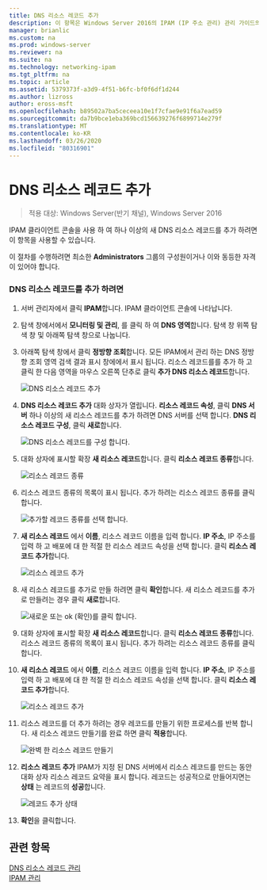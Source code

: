 ```yaml
---
title: DNS 리소스 레코드 추가
description: 이 항목은 Windows Server 2016의 IPAM (IP 주소 관리) 관리 가이드의 일부입니다.
manager: brianlic
ms.custom: na
ms.prod: windows-server
ms.reviewer: na
ms.suite: na
ms.technology: networking-ipam
ms.tgt_pltfrm: na
ms.topic: article
ms.assetid: 5379373f-a3d9-4f51-b6fc-bf0f6df1d244
ms.author: lizross
author: eross-msft
ms.openlocfilehash: b89502a7ba5ceceea10e1f7cfae9e91f6a7ead59
ms.sourcegitcommit: da7b9bce1eba369bcd156639276f6899714e279f
ms.translationtype: MT
ms.contentlocale: ko-KR
ms.lasthandoff: 03/26/2020
ms.locfileid: "80316901"
---
```

# <a name="add-a-dns-resource-record"></a>DNS 리소스 레코드 추가

>적용 대상: Windows Server(반기 채널), Windows Server 2016

IPAM 클라이언트 콘솔을 사용 하 여 하나 이상의 새 DNS 리소스 레코드를 추가 하려면이 항목을 사용할 수 있습니다.  
  
이 절차를 수행하려면 최소한 **Administrators** 그룹의 구성원이거나 이와 동등한 자격이 있어야 합니다.  
  
### <a name="to-add-a-dns-resource-record"></a>DNS 리소스 레코드를 추가 하려면  
  
1.  서버 관리자에서 클릭  **IPAM**합니다. IPAM 클라이언트 콘솔에 나타납니다.  
  
2.  탐색 창에서에서 **모니터링 및 관리**, 를 클릭 하 여 **DNS 영역**합니다.  탐색 창 위쪽 탐색 창 및 아래쪽 탐색 창으로 나눕니다.  
  
3.  아래쪽 탐색 창에서 클릭 **정방향 조회**합니다. 모든 IPAM에서 관리 하는 DNS 정방향 조회 영역 검색 결과 표시 창에에서 표시 됩니다. 리소스 레코드를를 추가 하 고 클릭 한 다음 영역을 마우스 오른쪽 단추로 클릭 **추가 DNS 리소스 레코드**합니다.  
  
    ![DNS 리소스 레코드 추가](../../media/Add-a-DNS-Resource-Record/ipam_DNSrr_01.jpg)
  
4.  **DNS 리소스 레코드 추가** 대화 상자가 열립니다. **리소스 레코드 속성**, 클릭 **DNS 서버** 하나 이상의 새 리소스 레코드를 추가 하려면 DNS 서버를 선택 합니다. **DNS 리소스 레코드 구성**, 클릭 **새로**합니다.  
  
    ![DNS 리소스 레코드를 구성 합니다.](../../media/Add-a-DNS-Resource-Record/ipam_DNSrr_02.jpg)  
  
5.  대화 상자에 표시할 확장 **새 리소스 레코드**합니다. 클릭 **리소스 레코드 종류**합니다.  
  
    ![리소스 레코드 종류](../../media/Add-a-DNS-Resource-Record/ipam_DNSrr_03.jpg)  
  
6.  리소스 레코드 종류의 목록이 표시 됩니다. 추가 하려는 리소스 레코드 종류를 클릭 합니다.  
  
    ![추가할 레코드 종류를 선택 합니다.](../../media/Add-a-DNS-Resource-Record/ipam_DNSrr_04.jpg)  
  
7.  **새 리소스 레코드** 에서 **이름**, 리소스 레코드 이름을 입력 합니다. **IP 주소**, IP 주소를 입력 하 고 배포에 대 한 적절 한 리소스 레코드 속성을 선택 합니다. 클릭 **리소스 레코드 추가**합니다.  
  
    ![리소스 레코드 추가](../../media/Add-a-DNS-Resource-Record/ipam_DNSrr_06.jpg)  
  
8.  새 리소스 레코드를 추가로 만들 하려면 클릭 **확인**합니다. 새 리소스 레코드를 추가로 만들려는 경우 클릭 **새로**합니다.  
  
    ![새로운 또는 ok (확인)를 클릭 합니다.](../../media/Add-a-DNS-Resource-Record/ipam_DNSrr_r2_01.jpg)
  
9. 대화 상자에 표시할 확장 **새 리소스 레코드**합니다. 클릭 **리소스 레코드 종류**합니다. 리소스 레코드 종류의 목록이 표시 됩니다. 추가 하려는 리소스 레코드 종류를 클릭 합니다.  
  
10. **새 리소스 레코드** 에서 **이름**, 리소스 레코드 이름을 입력 합니다. **IP 주소**, IP 주소를 입력 하 고 배포에 대 한 적절 한 리소스 레코드 속성을 선택 합니다. 클릭 **리소스 레코드 추가**합니다.  
  
    ![리소스 레코드 추가](../../media/Add-a-DNS-Resource-Record/ipam_DNSrr_r2_02.jpg)  
  
11. 리소스 레코드를 더 추가 하려는 경우 레코드를 만들기 위한 프로세스를 반복 합니다. 새 리소스 레코드 만들기를 완료 하면 클릭 **적용**합니다.  
  
    ![완벽 한 리소스 레코드 만들기](../../media/Add-a-DNS-Resource-Record/ipam_DNSrr_r2_03.jpg)  
  
12. **리소스 레코드 추가** IPAM가 지정 된 DNS 서버에서 리소스 레코드를 만드는 동안 대화 상자 리소스 레코드 요약을 표시 합니다. 레코드는 성공적으로 만들어지면는 **상태** 는 레코드의 **성공**합니다.  
  
    ![레코드 추가 상태](../../media/Add-a-DNS-Resource-Record/ipam_DNSrr_r2_04.jpg)  
  
13. **확인**을 클릭합니다.  
  
## <a name="see-also"></a>관련 항목  
[DNS 리소스 레코드 관리](DNS-Resource-Record-Management.md)  
[IPAM 관리](Manage-IPAM.md)  
  


